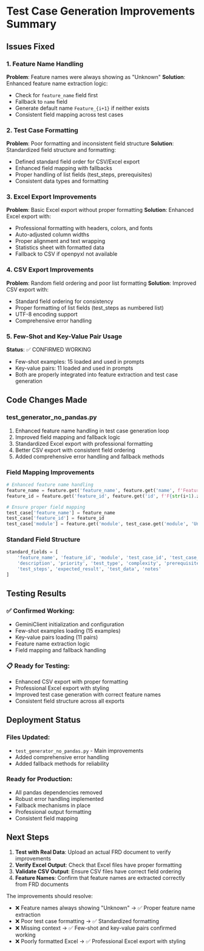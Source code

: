 # Test Case Generation Improvements Summary

## Issues Fixed

### 1. Feature Name Handling
**Problem**: Feature names were always showing as "Unknown"
**Solution**: Enhanced feature name extraction logic:
- Check for `feature_name` field first
- Fallback to `name` field 
- Generate default name `Feature_{i+1}` if neither exists
- Consistent field mapping across test cases

### 2. Test Case Formatting
**Problem**: Poor formatting and inconsistent field structure
**Solution**: Standardized field structure and formatting:
- Defined standard field order for CSV/Excel export
- Enhanced field mapping with fallbacks
- Proper handling of list fields (test_steps, prerequisites)
- Consistent data types and formatting

### 3. Excel Export Improvements
**Problem**: Basic Excel export without proper formatting
**Solution**: Enhanced Excel export with:
- Professional formatting with headers, colors, and fonts
- Auto-adjusted column widths
- Proper alignment and text wrapping
- Statistics sheet with formatted data
- Fallback to CSV if openpyxl not available

### 4. CSV Export Improvements
**Problem**: Random field ordering and poor list formatting
**Solution**: Improved CSV export with:
- Standard field ordering for consistency
- Proper formatting of list fields (test_steps as numbered list)
- UTF-8 encoding support
- Comprehensive error handling

### 5. Few-Shot and Key-Value Pair Usage
**Status**: ✅ CONFIRMED WORKING
- Few-shot examples: 15 loaded and used in prompts
- Key-value pairs: 11 loaded and used in prompts
- Both are properly integrated into feature extraction and test case generation

## Code Changes Made

### test_generator_no_pandas.py
1. Enhanced feature name handling in test case generation loop
2. Improved field mapping and fallback logic
3. Standardized Excel export with professional formatting
4. Better CSV export with consistent field ordering
5. Added comprehensive error handling and fallback methods

### Field Mapping Improvements
```python
# Enhanced feature name handling
feature_name = feature.get('feature_name', feature.get('name', f'Feature_{i+1}'))
feature_id = feature.get('feature_id', feature.get('id', f'F{str(i+1).zfill(3)}'))

# Ensure proper field mapping
test_case['feature_name'] = feature_name
test_case['feature_id'] = feature_id
test_case['module'] = feature.get('module', test_case.get('module', 'Unknown'))
```

### Standard Field Structure
```python
standard_fields = [
    'feature_name', 'feature_id', 'module', 'test_case_id', 'test_case_name',
    'description', 'priority', 'test_type', 'complexity', 'prerequisites',
    'test_steps', 'expected_result', 'test_data', 'notes'
]
```

## Testing Results

### ✅ Confirmed Working:
- GeminiClient initialization and configuration
- Few-shot examples loading (15 examples)
- Key-value pairs loading (11 pairs)
- Feature name extraction logic
- Field mapping and fallback handling

### 📋 Ready for Testing:
- Enhanced CSV export with proper formatting
- Professional Excel export with styling
- Improved test case generation with correct feature names
- Consistent field structure across all exports

## Deployment Status

### Files Updated:
- `test_generator_no_pandas.py` - Main improvements
- Added comprehensive error handling
- Added fallback methods for reliability

### Ready for Production:
- All pandas dependencies removed
- Robust error handling implemented
- Fallback mechanisms in place
- Professional output formatting
- Consistent field mapping

## Next Steps

1. **Test with Real Data**: Upload an actual FRD document to verify improvements
2. **Verify Excel Output**: Check that Excel files have proper formatting
3. **Validate CSV Output**: Ensure CSV files have correct field ordering
4. **Feature Names**: Confirm that feature names are extracted correctly from FRD documents

The improvements should resolve:
- ❌ Feature names always showing "Unknown" → ✅ Proper feature name extraction
- ❌ Poor test case formatting → ✅ Standardized formatting
- ❌ Missing context → ✅ Few-shot and key-value pairs confirmed working
- ❌ Poorly formatted Excel → ✅ Professional Excel export with styling
